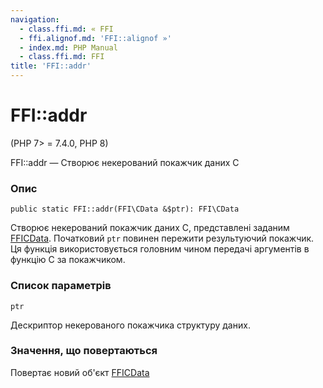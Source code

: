 ```yaml
---
navigation:
  - class.ffi.md: « FFI
  - ffi.alignof.md: 'FFI::alignof »'
  - index.md: PHP Manual
  - class.ffi.md: FFI
title: 'FFI::addr'
---
```

# FFI::addr

(PHP 7> = 7.4.0, PHP 8)

FFI::addr — Створює некерований покажчик даних C

### Опис

```methodsynopsis
public static FFI::addr(FFI\CData &$ptr): FFI\CData
```

Створює некерований покажчик даних C, представлені заданим [FFICData](class.ffi-cdata.md). Початковий `ptr` повинен пережити результуючий покажчик. Ця функція використовується головним чином передачі аргументів в функцію C за покажчиком.

### Список параметрів

`ptr`

Дескриптор некерованого покажчика структуру даних.

### Значення, що повертаються

Повертає новий об'єкт [FFICData](class.ffi-cdata.md)
